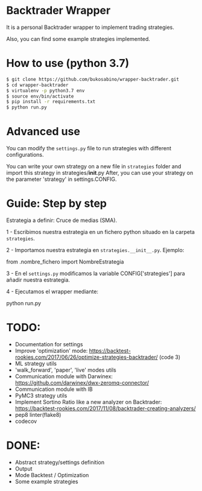 # Backtrader Wrapper

It is a personal Backtrader wrapper to implement trading strategies.

Also, you can find some example strategies implemented.

# How to use (python 3.7)

```sh
$ git clone https://github.com/bukosabino/wrapper-backtrader.git
$ cd wrapper-backtrader
$ virtualenv -p python3.7 env
$ source env/bin/activate
$ pip install -r requirements.txt
$ python run.py
```

# Advanced use

You can modify the `settings.py` file to run strategies with different
configurations.

You can write your own strategy on a new file in `strategies` folder and import
this strategy in strategies/__init__.py
After, you can use your strategy on the parameter 'strategy' in settings.CONFIG.


# Guide: Step by step

Estrategia a definir: Cruce de medias (SMA).

1 - Escribimos nuestra estrategia en un fichero python situado en la carpeta `strategies`.

2 - Importamos nuestra estrategia en `strategies.__init__.py`. Ejemplo:

from .nombre_fichero import NombreEstrategia

3 - En el `settings.py` modificamos la variable CONFIG['strategies'] para añadir nuestra estrategia.

4 - Ejecutamos el wrapper mediante:

python run.py


# TODO:

* Documentation for settings
* Improve 'optimization' mode: https://backtest-rookies.com/2017/06/26/optimize-strategies-backtrader/ (code 3)
* ML strategy utils
* 'walk_forward', 'paper', 'live' modes utils
* Communication module with Darwinex: https://github.com/darwinex/dwx-zeromq-connector/
* Communication module with IB
* PyMC3 strategy utils
* Implement Sortino Ratio like a new analyzer on Backtrader: https://backtest-rookies.com/2017/11/08/backtrader-creating-analyzers/
* pep8 linter(flake8)
* codecov

# DONE:

* Abstract strategy/settings definition
* Output
* Mode Backtest / Optimization
* Some example strategies
